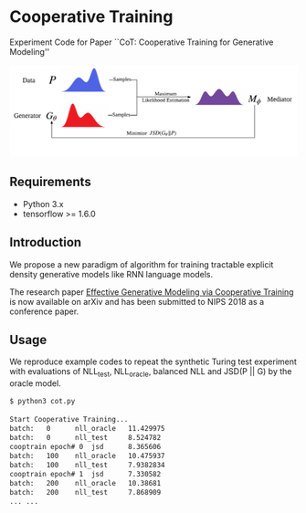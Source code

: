 # Cooperative Training
Experiment Code for Paper ``CoT: Cooperative Training for Generative Modeling''

![](./figure/cot.png)
## Requirements
* Python 3.x
* tensorflow >= 1.6.0
## Introduction
We propose a new paradigm of algorithm for training tractable explicit density generative models like RNN language models.

The research paper [Effective Generative Modeling via Cooperative Training](https://arxiv.org/abs/1804.03782) is now available on arXiv and has been submitted to NIPS 2018 as a conference paper.
## Usage
We reproduce example codes to repeat the synthetic Turing test experiment with evaluations of NLL<sub>test</sub>, NLL<sub>oracle</sub>, balanced NLL and JSD(P || G) by the oracle model.
```
$ python3 cot.py

Start Cooperative Training...
batch:   0      nll_oracle   11.429975
batch:	 0      nll_test     8.524782
cooptrain epoch# 0  jsd      8.365606
batch:   100    nll_oracle   10.475937
batch:	 100    nll_test     7.9382834
cooptrain epoch# 1  jsd      7.330582
batch:   200    nll_oracle   10.38681
batch:	 200    nll_test     7.868909
... ...
```

